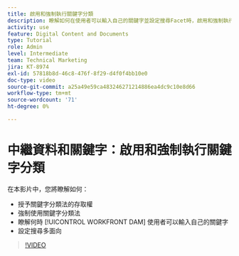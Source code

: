 ```yaml
---
title: 啟用和強制執行關鍵字分類
description: 瞭解如何在使用者可以輸入自己的關鍵字並設定搜尋Facet時，啟用和強制執行關鍵字分類 [!UICONTROL WORKFRONT DAM].
activity: use
feature: Digital Content and Documents
type: Tutorial
role: Admin
level: Intermediate
team: Technical Marketing
jira: KT-8974
exl-id: 57818b8d-46c8-476f-8f29-d4f0f4bb10e0
doc-type: video
source-git-commit: a25a49e59ca483246271214886ea4dc9c10e8d66
workflow-type: tm+mt
source-wordcount: '71'
ht-degree: 0%

---
```


# 中繼資料和關鍵字：啟用和強制執行關鍵字分類

在本影片中，您將瞭解如何：

* 授予關鍵字分類法的存取權
* 強制使用關鍵字分類法
* 瞭解何時 [!UICONTROL WORKFRONT DAM] 使用者可以輸入自己的關鍵字
* 設定搜尋多面向

>[!VIDEO](https://video.tv.adobe.com/v/335237/?quality=12&learn=on)
